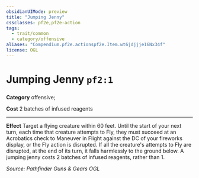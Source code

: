 ```yaml
---
obsidianUIMode: preview
title: "Jumping Jenny"
cssclasses: pf2e,pf2e-action
tags:
  - trait/common
  - category/offensive
aliases: "Compendium.pf2e.actionspf2e.Item.wt6jdjjje16Nx34f"
license: OGL
---
```

# Jumping Jenny `pf2:1`

### 

**Category** offensive; 




**Cost** 2 batches of infused reagents

* * *

**Effect** Target a flying creature within 60 feet. Until the start of your next turn, each time that creature attempts to Fly, they must succeed at an Acrobatics check to Maneuver in Flight against the DC of your fireworks display, or the Fly action is disrupted. If all the creature's attempts to Fly are disrupted, at the end of its turn, it falls harmlessly to the ground below. A jumping jenny costs 2 batches of infused reagents, rather than 1.

*Source: Pathfinder Guns & Gears*
*OGL*